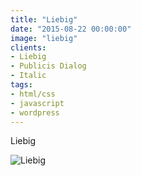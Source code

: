 ```yaml
---
title: "Liebig"
date: "2015-08-22 00:00:00"
image: "liebig"
clients:
- Liebig
- Publicis Dialog
- Italic
tags:
- html/css
- javascript
- wordpress
---
```


Liebig

![Liebig](/images/projets/liebig/liebig-1.jpg)

